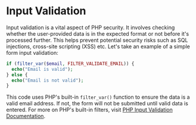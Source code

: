 # Input Validation

Input validation is a vital aspect of PHP security. It involves checking whether the user-provided data is in the expected format or not before it's processed further. This helps prevent potential security risks such as SQL injections, cross-site scripting (XSS) etc. Let's take an example of a simple form input validation: 
  
```php
if (filter_var($email, FILTER_VALIDATE_EMAIL)) {
  echo("Email is valid");
} else {
  echo("Email is not valid");
}
```
This code uses PHP's built-in `filter_var()` function to ensure the data is a valid email address. If not, the form will not be submitted until valid data is entered. For more on PHP's built-in filters, visit [PHP Input Validation Documentation](https://www.php.net/manual/en/book.filter.php).